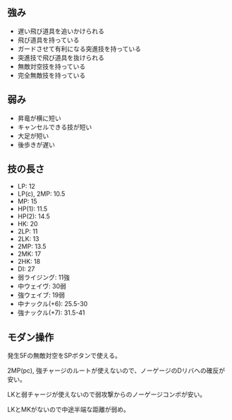 ## 強み

- 遅い飛び道具を追いかけられる
- 飛び道具を持っている
- ガードさせて有利になる突進技を持っている
- 突進技で飛び道具を抜けられる
- 無敵対空技を持っている
- 完全無敵技を持っている

## 弱み

- 昇竜が横に短い
- キャンセルできる技が短い
- 大足が短い
- 後歩きが遅い

## 技の長さ

- LP: 12
- LP(c), 2MP: 10.5
- MP: 15
- HP(1): 11.5
- HP(2): 14.5
- HK: 20
- 2LP: 11
- 2LK: 13
- 2MP: 13.5
- 2MK: 17
- 2HK: 18
- DI: 27
- 弱ライジング: 11強
- 中ウェイヴ: 30弱
- 強ウェイブ: 19弱
- 中ナックル(+6): 25.5-30
- 強ナックル(+7): 31.5-41

## モダン操作

発生5Fの無敵対空をSPボタンで使える。

2MP(pc), 強チャージのルートが使えないので、ノーゲージのDリバへの確反が安い。

LKと弱チャージが使えないので弱攻撃からのノーゲージコンボが安い。

LKとMKがないので中途半端な距離が弱め。
